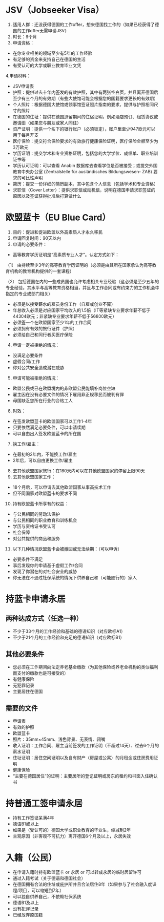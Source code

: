 # JSV（Jobseeker Visa）

1. 适用人群：还没获得德国的工作offer，想来德国找工作的（如果已经获得了德国的工作offer无需申请JSV）
2. 时长：6个月
3. 申请资格：

* 在你专业相关的领域至少有5年的工作经验
* 有足够的资金来支持自己在德国的生活
* 有受认可的大学或职业教育毕业文凭

4.申请材料：

* JSV申请表
* 护照：提供过去十年内签发的有效护照，其中有两张空白页，并且离开德国后至少有三个月的有效期（有些大使馆可能会根据您的国籍要求更长的有效期）
* 个人照片：根据德国大使馆或领事馆签证照片指南的要求，提供与护照相同尺寸的照片
* 在德国的住址：提供在德国逗留期间的住宿证明，例如酒店预订、租赁协议或邀请函（如果您与朋友或家人同住）
* 资产证明：提供一个名下的银行账户（必须锁定），账户里至少947欧元可以用于每月开支
* 医疗保险：提交符合保险要求的有效旅行健康保险证明，医疗保险金额至少为3万欧元
* 学历证明：提交学术和专业资格证明，包括您的大学学位、成绩单、职业培训证书等
* 学历认可证明：可以查看 Anabin 数据库去查看学位是否被接受；或提交外国教育中央办公室 (Zentralstelle für ausländisches Bildungswesen- ZAB) 要求的可比性声明
* 简历：提交一份详细的简历副本，其中包含个人信息（包括学术和专业资格）
* 求职信（Cover Letter）：提供求职信或动机信，说明在德国申请求职签证的原因以及签证获得批准后打算做什么

# 欧盟蓝卡（EU Blue Card）

1. 目的：促进和促进欧盟以外高素质人才永久移民
2. 申请回复时间：90天以内
3. 申请的必要条件：

* 高等教育学历证明是“高素质专业人才”。认定方式如下：

（1）  由持续至少3年的高等教育学历证明的（必须是由其所在国家承认为高等教育机构的教育机构提供的一套课程）

（2）  包括德国在内的一些成员国也允许考虑相关专业经验（这必须是至少五年的专业经验，其水平与高等教育资格相当，并且与工作合同或有约束力的工作机会中指定的专业或部门相关）

* 必须是以接受薪水的雇员身份工作（自雇或创业不算）
* 年总收入必须是对应国家平均收入的1.5倍（IT等紧缺专业要求年薪不低于44304欧元；非紧缺专业要求年薪不低于56800欧元）
* 必须签一个在欧盟国家至少1年的工作合同
* 必须拥有有效的旅行证件（护照）
* 必须给自己和同行者买医疗保险

4. 申请一定被拒绝的情况：

* 没满足必要条件
* 虚假合同/工作
* 你对公共安全造成潜在威胁

5. 申请可能被拒绝的情况：

* 欧盟公民或已在欧盟境内的非欧盟公民能填补岗位空缺
* 雇主因在没有必要文件的情况下雇用非正规移民而被判有罪
* 母国缺乏您所在行业的合格工人

6. 时效：

* 在签发欧盟蓝卡的欧盟国家可以工作1-4年
* 只要依然满足必要条件，可以申请续期
* 可以自由出入签发欧盟蓝卡的所在国

7. 换工作/雇主：

* 在最初的2年内，不能换工作/雇主
* 2年后，可以自由更换工作/雇主

8. 去其他欧盟国家旅行：在180天内可以在其他欧盟国家的停留上限90天
9. 去其他欧盟国家工作：

* 18个月后，可以申请去其他欧盟国家从事高技术工作
* 但不同国家对欧盟蓝卡的要求不同

10. 持有欧盟蓝卡所享有的权益：

* 与公民相同的劳动法保护
* 与公民相同的职业教育和训练机会
* 学历与资格证书受认可
* 社会保障
* 对公共提供的商品和服务

11. 以下几种情况欧盟蓝卡会被撤回或无法续期：（可以申诉）

* 必要条件不满足
* 事后发现你的申请基于虚假工作/合同
* 发现了你潜在的对社会安全的威胁
* 你无法在不通过社保系统的情况下供养自己和（可能随行的）家人

# 持蓝卡申请永居

## 两种达成方式（任选一种）

* 不少于33个月的工作经验和基础的德语知识（对应欧标A1）
* 不少于21个月的工作经验和充足的德语知识（对应欧标B1）

## 其他必要条件

* 您必须在工作期间向法定养老基金缴款（为其他保险或养老金机构的类似福利而支付的缴款也是可接受的）
* 有健康保险
* 无犯罪记录
* 主要居住在德国

## 需要的文件

* 申请表
* 有效的护照
* 欧盟蓝卡
* 照片：35mm×45mm、浅色背景、无表情、闭嘴
* 收入证明：工作合同、雇主当前签发的工作证明（不超过14天）、过去6个月的薪水证明
* 住址证明：居住空间证明以及自有财产（房屋或公寓）的月租金或住房费用证明
* 健康保险
* “主要在德国居住”的证明：主要居所的登记证明或房东的租约和书面入住确认书

# 持普通工签申请永居

* 持有工作签证呆满4年
* 德语B1或以上
* 如果是（受认可的）德国大学或职业教育的毕业生，缩减到2年
* 主观原因（非客观不可抗力）离开德国6个月及以上，永居失效

# 入籍（公民）

* 在申请入籍时持有欧盟蓝卡 or 永居 or 可以转成永居的临时居留许可
* 通过入籍考试（关于德语和德国社会）
* 在德国拥有合法的住址或庇护所并且合法居住8年（如果参与了社会融入度课程/项目，可以缩短到7年）
* 可以独自供养自己，不依赖社保系统
* 德语B1及以上
* 没有犯罪记录
* 已经放弃原国籍
